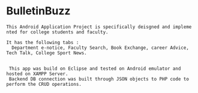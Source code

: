 #   BulletinBuzz
    This Android Application Project is specifically deisgned and impleme nted for college students and faculty.
    
    It has the following tabs :
      Department e-notice, Faculty Search, Book Exchange, career Advice, Tech Talk, College Sport News.


     This app was build on Eclipse and tested on Android emulator and hosted on XAMPP Server.
     Backend DB connection was built through JSON objects to PHP code to perform the CRUD operations.
     
     
